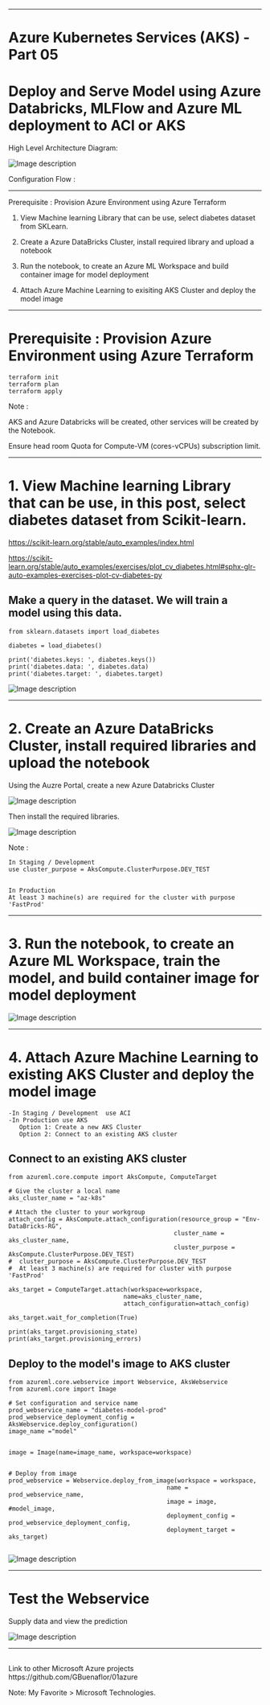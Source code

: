 ----------------------------------------------------------
# Azure Kubernetes Services (AKS) - Part 05
# Deploy and Serve Model using Azure Databricks, MLFlow and Azure ML deployment to ACI or AKS
 
 
High Level Architecture Diagram:


![Image description](https://github.com/GBuenaflor/01azure-aks-databricks-mlflow-azureML-deployment/blob/master/Images/GB-AKS-DataBricks01.png)


Configuration Flow :

------------------------------------------------------------------------------
Prerequisite : Provision Azure Environment using Azure Terraform

1.  View Machine learning Library that can be use, select diabetes dataset from SKLearn.

2.  Create a Azure DataBricks Cluster, install required library and upload a notebook

3.  Run the notebook, to create an Azure ML Workspace and build container image for model deployment

4.  Attach Azure Machine Learning to exisiting AKS Cluster and deploy the model image


------------------------------------------------------------------------------
# Prerequisite : Provision Azure Environment using Azure Terraform

``` 
terraform init
terraform plan
terraform apply
```

Note : 

AKS and Azure Databricks will be created, other services will be created by the Notebook.

Ensure head room Quota for Compute-VM (cores-vCPUs) subscription limit.
       
------------------------------------------------------------------------------
#  1.  View Machine learning Library that can be use, in this post, select diabetes dataset from Scikit-learn.
         
		
https://scikit-learn.org/stable/auto_examples/index.html

https://scikit-learn.org/stable/auto_examples/exercises/plot_cv_diabetes.html#sphx-glr-auto-examples-exercises-plot-cv-diabetes-py


## Make a query in the dataset. We will train a model using this data.

  ``` 
  from sklearn.datasets import load_diabetes

  diabetes = load_diabetes() 
  
  print('diabetes.keys: ', diabetes.keys())
  print('diabetes.data: ', diabetes.data)
  print('diabetes.target: ', diabetes.target)

  ``` 
    
    
    
![Image description](https://github.com/GBuenaflor/01azure-aks-databricks-mlflow-azureML-deployment/blob/master/Images/GB-AKS-DataBricks02.png)



------------------------------------------------------------------------------
#  2.  Create an Azure DataBricks Cluster, install required libraries and upload the notebook


Using the Auzre Portal, create a new Azure Databricks Cluster


![Image description](https://github.com/GBuenaflor/01azure-aks-databricks-mlflow-azureML-deployment/blob/master/Images/GB-AKS-DataBricks03.png)


Then install the required libraries.


![Image description](https://github.com/GBuenaflor/01azure-aks-databricks-mlflow-azureML-deployment/blob/master/Images/GB-AKS-DataBricks04.png)



Note : 
 

    In Staging / Development  
	use cluster_purpose = AksCompute.ClusterPurpose.DEV_TEST

	
    In Production  
	At least 3 machine(s) are required for the cluster with purpose 'FastProd'
	 


------------------------------------------------------------------------------
#  3.  Run the notebook, to create an Azure ML Workspace, train the model, and build container image for model deployment



![Image description](https://github.com/GBuenaflor/01azure-aks-databricks-mlflow-azureML-deployment/blob/master/Images/GB-AKS-DataBricks05.png)
 


------------------------------------------------------------------------------
#  4.  Attach Azure Machine Learning to existing AKS Cluster and deploy the model image


    -In Staging / Development  use ACI		
    -In Production use AKS	
       Option 1: Create a new AKS Cluster  
       Option 2: Connect to an existing AKS cluster   


## Connect to an existing AKS cluster  
  ``` 
from azureml.core.compute import AksCompute, ComputeTarget
 
# Give the cluster a local name
aks_cluster_name = "az-k8s"

# Attach the cluster to your workgroup
attach_config = AksCompute.attach_configuration(resource_group = "Env-DataBricks-RG",
                                                cluster_name = aks_cluster_name,
                                                cluster_purpose = AksCompute.ClusterPurpose.DEV_TEST)  
#  cluster_purpose = AksCompute.ClusterPurpose.DEV_TEST
#  At least 3 machine(s) are required for cluster with purpose 'FastProd'

aks_target = ComputeTarget.attach(workspace=workspace, 
                                  name=aks_cluster_name, 
                                  attach_configuration=attach_config)

aks_target.wait_for_completion(True)

print(aks_target.provisioning_state)
print(aks_target.provisioning_errors)
  
  ``` 
  
  
  ## Deploy to the model's image to AKS cluster
  
   ```    
from azureml.core.webservice import Webservice, AksWebservice
from azureml.core import Image

# Set configuration and service name
prod_webservice_name = "diabetes-model-prod"
prod_webservice_deployment_config = AksWebservice.deploy_configuration()
image_name ="model" 
  
  
image = Image(name=image_name, workspace=workspace)


# Deploy from image
prod_webservice = Webservice.deploy_from_image(workspace = workspace, 
                                               name = prod_webservice_name,
                                               image = image, #model_image,
                                               deployment_config = prod_webservice_deployment_config,
                                               deployment_target = aks_target)

   
 ``` 
  
        

![Image description](https://github.com/GBuenaflor/01azure-aks-databricks-mlflow-azureML-deployment/blob/master/Images/GB-AKS-DataBricks06.png)
 
 
 

------------------------------------------------------------------------------
#  Test the Webservice

  
Supply data and view the prediction
  

![Image description](https://github.com/GBuenaflor/01azure-aks-databricks-mlflow-azureML-deployment/blob/master/Images/GB-AKS-DataBricks07.png)
 
  

------------------------------------------------------------------------------


</br>
Link to other Microsoft Azure projects
https://github.com/GBuenaflor/01azure
</br>


Note: My Favorite > Microsoft Technologies.

